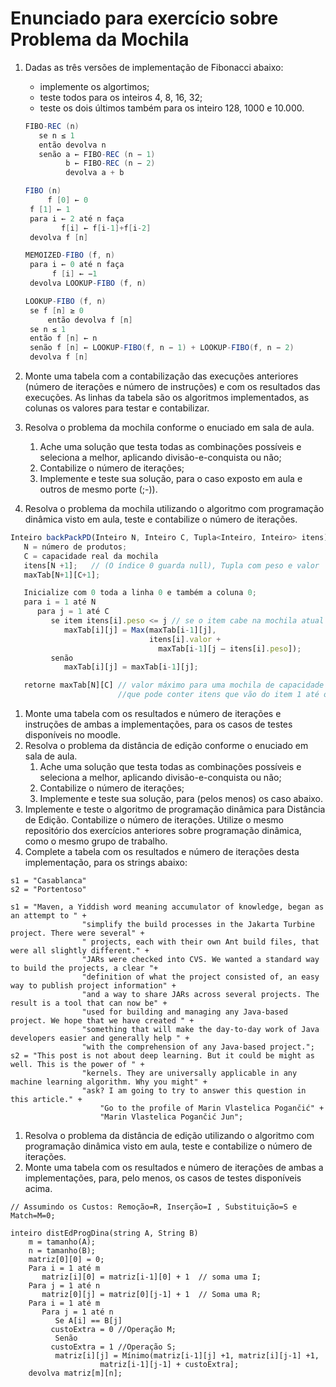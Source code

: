 # Enunciado para exercício sobre Problema da Mochila
1. Dadas as três versões de implementação de Fibonacci abaixo:
    
    * implemente os algortimos;
    * teste todos para os inteiros 4, 8, 16, 32; 
    * teste os dois últimos também para os inteiro 128, 1000 e 10.000.
    
   ```java
   FIBO-REC (n)
      se n ≤ 1
      então devolva n
      senão a ← FIBO-REC (n − 1)
            b ← FIBO-REC (n − 2)
            devolva a + b
   ```
    
   ```java
   FIBO (n)
        f [0] ← 0 
	f [1] ← 1
	para i ← 2 até n faça
           f[i] ← f[i-1]+f[i-2]
  	devolva f [n]
   ```
    
   ```java
   MEMOIZED-FIBO (f, n)
	para i ← 0 até n faça
	     f [i] ← −1
	devolva LOOKUP-FIBO (f, n)

   LOOKUP-FIBO (f, n)
	se f [n] ≥ 0
        então devolva f [n]
	se n ≤ 1
	então f [n] ← n
	senão f [n] ← LOOKUP-FIBO(f, n − 1) + LOOKUP-FIBO(f, n − 2)
	devolva f [n]
   ``` 
1. Monte uma tabela com a contabilização das execuções anteriores (número de iterações e número de instruções) e com os resultados das execuções. As linhas da tabela são os algoritmos implementados, as colunas os valores para testar e contabilizar.
1. Resolva o problema da mochila conforme o enuciado em sala de aula. 
   1. Ache uma solução que testa todas as combinações possíveis e seleciona a melhor, aplicando divisão-e-conquista ou não;
   1. Contabilize o número de iterações;
   1. Implemente e teste sua solução, para o caso exposto em aula e outros de mesmo porte (;-)).
1. Resolva o problema da mochila utilizando o algoritmo com programação dinâmica visto em aula, teste e contabilize o número de iterações.
```javascript
Inteiro backPackPD(Inteiro N, Inteiro C, Tupla<Inteiro, Inteiro> itens)
   N = número de produtos;
   C = capacidade real da mochila
   itens[N +1];   // (O índice 0 guarda null), Tupla com peso e valor
   maxTab[N+1][C+1];

   Inicialize com 0 toda a linha 0 e também a coluna 0;
   para i = 1 até N
      para j = 1 até C
         se item itens[i].peso <= j // se o item cabe na mochila atual
            maxTab[i][j] = Max(maxTab[i-1][j], 
                               itens[i].valor + 
                                 maxTab[i-1][j – itens[i].peso]);
         senão
            maxTab[i][j] = maxTab[i-1][j];

   retorne maxTab[N][C] // valor máximo para uma mochila de capacidade C e 		         
                        //que pode conter itens que vão do item 1 até o item N.
```
1. Monte uma tabela com os resultados e número de iterações e instruções de ambas a implementações, para os casos de testes disponíveis no moodle.
1. Resolva o problema da distância de edição conforme o enuciado em sala de aula. 
   1. Ache uma solução que testa todas as combinações possíveis e seleciona a melhor, aplicando divisão-e-conquista ou não;
   1. Contabilize o número de iterações;
   1. Implemente e teste sua solução, para (pelos menos) os caso abaixo.
1. Implemente e teste o algoritmo de programação dinâmica para Distância de Edição. Contabilize o número de iterações. Utilize o mesmo repositório dos exercícios anteriores sobre programação dinâmica, como o mesmo grupo de trabalho. 
1. Complete a tabela com os resultados e número de iterações desta implementação, para os strings abaixo:
```
s1 = "Casablanca"
s2 = "Portentoso"

s1 = "Maven, a Yiddish word meaning accumulator of knowledge, began as an attempt to " +
				"simplify the build processes in the Jakarta Turbine project. There were several" + 
				" projects, each with their own Ant build files, that were all slightly different." +
				"JARs were checked into CVS. We wanted a standard way to build the projects, a clear "+ 
				"definition of what the project consisted of, an easy way to publish project information" +
				"and a way to share JARs across several projects. The result is a tool that can now be" +
				"used for building and managing any Java-based project. We hope that we have created " +
				"something that will make the day-to-day work of Java developers easier and generally help " +
				"with the comprehension of any Java-based project.";
s2 = "This post is not about deep learning. But it could be might as well. This is the power of " +
				"kernels. They are universally applicable in any machine learning algorithm. Why you might" +
				"ask? I am going to try to answer this question in this article." + 
			        "Go to the profile of Marin Vlastelica Pogančić" + 
			        "Marin Vlastelica Pogančić Jun";
```
1. Resolva o problema da distância de edição utilizando o algoritmo com programação dinâmica visto em aula, teste e contabilize o número de iterações.
1. Monte uma tabela com os resultados e número de iterações de ambas a implementações, para, pelo menos, os casos de testes disponíveis acima.
```
// Assumindo os Custos: Remoção=R, Inserção=I , Substituição=S e Match=M=0;

inteiro distEdProgDina(string A, String B)
	m = tamanho(A);
	n = tamanho(B);
	matriz[0][0] = 0;
	Para i = 1 até m
	   matriz[i][0] = matriz[i-1][0] + 1  // soma uma I;
	Para j = 1 até n
	   matriz[0][j] = matriz[0][j-1] + 1  // Soma uma R;
	Para i = 1 até m
	   Para j = 1 até n
	      Se A[i] == B[j]
		 custoExtra = 0 //Operação M;
	      Senão
		 custoExtra = 1 //Operação S;
	      matriz[i][j] = Mínimo(matriz[i-1][j] +1, matriz[i][j-1] +1, 
				    matriz[i-1][j-1] + custoExtra];
	devolva matriz[m][n];
```
